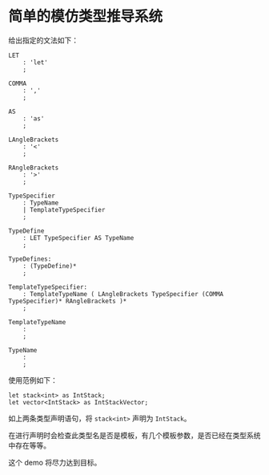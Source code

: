 # 简单的模仿类型推导系统

给出指定的文法如下：

```
LET
    : 'let'
    ;

COMMA
    : ','
    ;

AS
    : 'as'
    ;

LAngleBrackets
    : '<'
    ;

RAngleBrackets
    : '>'
    ;

TypeSpecifier
    : TypeName
    | TemplateTypeSpecifier
    ;

TypeDefine
    : LET TypeSpecifier AS TypeName
    ;

TypeDefines:
    : (TypeDefine)*
    ;

TemplateTypeSpecifier:
    : TemplateTypeName ( LAngleBrackets TypeSpecifier (COMMA TypeSpecifier)* RAngleBrackets )*
    ;

TemplateTypeName
    :
    ;

TypeName
    :
    ;
```

使用范例如下：

```
let stack<int> as IntStack;
let vector<IntStack> as IntStackVector;
```

如上两条类型声明语句，将 `stack<int>` 声明为 `IntStack`。

在进行声明时会检查此类型名是否是模板，有几个模板参数，是否已经在类型系统中存在等等。

这个 demo 将尽力达到目标。
